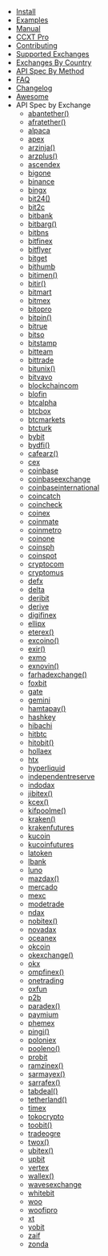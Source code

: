 
- [Install](Install.md)
- [Examples](Examples.md)
- [Manual](Manual.md)
- [CCXT Pro](ccxt.pro.manual.md)
- [Contributing](CONTRIBUTING.md)
- [Supported Exchanges](Exchange-Markets.md)
- [Exchanges By Country](Exchange-Markets-By-Country.md)
- [API Spec By Method](baseSpec.md)
- [FAQ](FAQ.md)
- [Changelog](CHANGELOG.md)
- [Awesome](Awesome.md)
- API Spec by Exchange
	- [abantether()](exchanges/abantether().md)
	- [afratether()](exchanges/afratether().md)
	- [alpaca](exchanges/alpaca.md)
	- [apex](exchanges/apex.md)
	- [arzinja()](exchanges/arzinja().md)
	- [arzplus()](exchanges/arzplus().md)
	- [ascendex](exchanges/ascendex.md)
	- [bigone](exchanges/bigone.md)
	- [binance](exchanges/binance.md)
	- [bingx](exchanges/bingx.md)
	- [bit24()](exchanges/bit24().md)
	- [bit2c](exchanges/bit2c.md)
	- [bitbank](exchanges/bitbank.md)
	- [bitbarg()](exchanges/bitbarg().md)
	- [bitbns](exchanges/bitbns.md)
	- [bitfinex](exchanges/bitfinex.md)
	- [bitflyer](exchanges/bitflyer.md)
	- [bitget](exchanges/bitget.md)
	- [bithumb](exchanges/bithumb.md)
	- [bitimen()](exchanges/bitimen().md)
	- [bitir()](exchanges/bitir().md)
	- [bitmart](exchanges/bitmart.md)
	- [bitmex](exchanges/bitmex.md)
	- [bitopro](exchanges/bitopro.md)
	- [bitpin()](exchanges/bitpin().md)
	- [bitrue](exchanges/bitrue.md)
	- [bitso](exchanges/bitso.md)
	- [bitstamp](exchanges/bitstamp.md)
	- [bitteam](exchanges/bitteam.md)
	- [bittrade](exchanges/bittrade.md)
	- [bitunix()](exchanges/bitunix().md)
	- [bitvavo](exchanges/bitvavo.md)
	- [blockchaincom](exchanges/blockchaincom.md)
	- [blofin](exchanges/blofin.md)
	- [btcalpha](exchanges/btcalpha.md)
	- [btcbox](exchanges/btcbox.md)
	- [btcmarkets](exchanges/btcmarkets.md)
	- [btcturk](exchanges/btcturk.md)
	- [bybit](exchanges/bybit.md)
	- [bydfi()](exchanges/bydfi().md)
	- [cafearz()](exchanges/cafearz().md)
	- [cex](exchanges/cex.md)
	- [coinbase](exchanges/coinbase.md)
	- [coinbaseexchange](exchanges/coinbaseexchange.md)
	- [coinbaseinternational](exchanges/coinbaseinternational.md)
	- [coincatch](exchanges/coincatch.md)
	- [coincheck](exchanges/coincheck.md)
	- [coinex](exchanges/coinex.md)
	- [coinmate](exchanges/coinmate.md)
	- [coinmetro](exchanges/coinmetro.md)
	- [coinone](exchanges/coinone.md)
	- [coinsph](exchanges/coinsph.md)
	- [coinspot](exchanges/coinspot.md)
	- [cryptocom](exchanges/cryptocom.md)
	- [cryptomus](exchanges/cryptomus.md)
	- [defx](exchanges/defx.md)
	- [delta](exchanges/delta.md)
	- [deribit](exchanges/deribit.md)
	- [derive](exchanges/derive.md)
	- [digifinex](exchanges/digifinex.md)
	- [ellipx](exchanges/ellipx.md)
	- [eterex()](exchanges/eterex().md)
	- [excoino()](exchanges/excoino().md)
	- [exir()](exchanges/exir().md)
	- [exmo](exchanges/exmo.md)
	- [exnovin()](exchanges/exnovin().md)
	- [farhadexchange()](exchanges/farhadexchange().md)
	- [foxbit](exchanges/foxbit.md)
	- [gate](exchanges/gate.md)
	- [gemini](exchanges/gemini.md)
	- [hamtapay()](exchanges/hamtapay().md)
	- [hashkey](exchanges/hashkey.md)
	- [hibachi](exchanges/hibachi.md)
	- [hitbtc](exchanges/hitbtc.md)
	- [hitobit()](exchanges/hitobit().md)
	- [hollaex](exchanges/hollaex.md)
	- [htx](exchanges/htx.md)
	- [hyperliquid](exchanges/hyperliquid.md)
	- [independentreserve](exchanges/independentreserve.md)
	- [indodax](exchanges/indodax.md)
	- [jibitex()](exchanges/jibitex().md)
	- [kcex()](exchanges/kcex().md)
	- [kifpoolme()](exchanges/kifpoolme().md)
	- [kraken()](exchanges/kraken().md)
	- [krakenfutures](exchanges/krakenfutures.md)
	- [kucoin](exchanges/kucoin.md)
	- [kucoinfutures](exchanges/kucoinfutures.md)
	- [latoken](exchanges/latoken.md)
	- [lbank](exchanges/lbank.md)
	- [luno](exchanges/luno.md)
	- [mazdax()](exchanges/mazdax().md)
	- [mercado](exchanges/mercado.md)
	- [mexc](exchanges/mexc.md)
	- [modetrade](exchanges/modetrade.md)
	- [ndax](exchanges/ndax.md)
	- [nobitex()](exchanges/nobitex().md)
	- [novadax](exchanges/novadax.md)
	- [oceanex](exchanges/oceanex.md)
	- [okcoin](exchanges/okcoin.md)
	- [okexchange()](exchanges/okexchange().md)
	- [okx](exchanges/okx.md)
	- [ompfinex()](exchanges/ompfinex().md)
	- [onetrading](exchanges/onetrading.md)
	- [oxfun](exchanges/oxfun.md)
	- [p2b](exchanges/p2b.md)
	- [paradex()](exchanges/paradex().md)
	- [paymium](exchanges/paymium.md)
	- [phemex](exchanges/phemex.md)
	- [pingi()](exchanges/pingi().md)
	- [poloniex](exchanges/poloniex.md)
	- [pooleno()](exchanges/pooleno().md)
	- [probit](exchanges/probit.md)
	- [ramzinex()](exchanges/ramzinex().md)
	- [sarmayex()](exchanges/sarmayex().md)
	- [sarrafex()](exchanges/sarrafex().md)
	- [tabdeal()](exchanges/tabdeal().md)
	- [tetherland()](exchanges/tetherland().md)
	- [timex](exchanges/timex.md)
	- [tokocrypto](exchanges/tokocrypto.md)
	- [toobit()](exchanges/toobit().md)
	- [tradeogre](exchanges/tradeogre.md)
	- [twox()](exchanges/twox().md)
	- [ubitex()](exchanges/ubitex().md)
	- [upbit](exchanges/upbit.md)
	- [vertex](exchanges/vertex.md)
	- [wallex()](exchanges/wallex().md)
	- [wavesexchange](exchanges/wavesexchange.md)
	- [whitebit](exchanges/whitebit.md)
	- [woo](exchanges/woo.md)
	- [woofipro](exchanges/woofipro.md)
	- [xt](exchanges/xt.md)
	- [yobit](exchanges/yobit.md)
	- [zaif](exchanges/zaif.md)
	- [zonda](exchanges/zonda.md)
